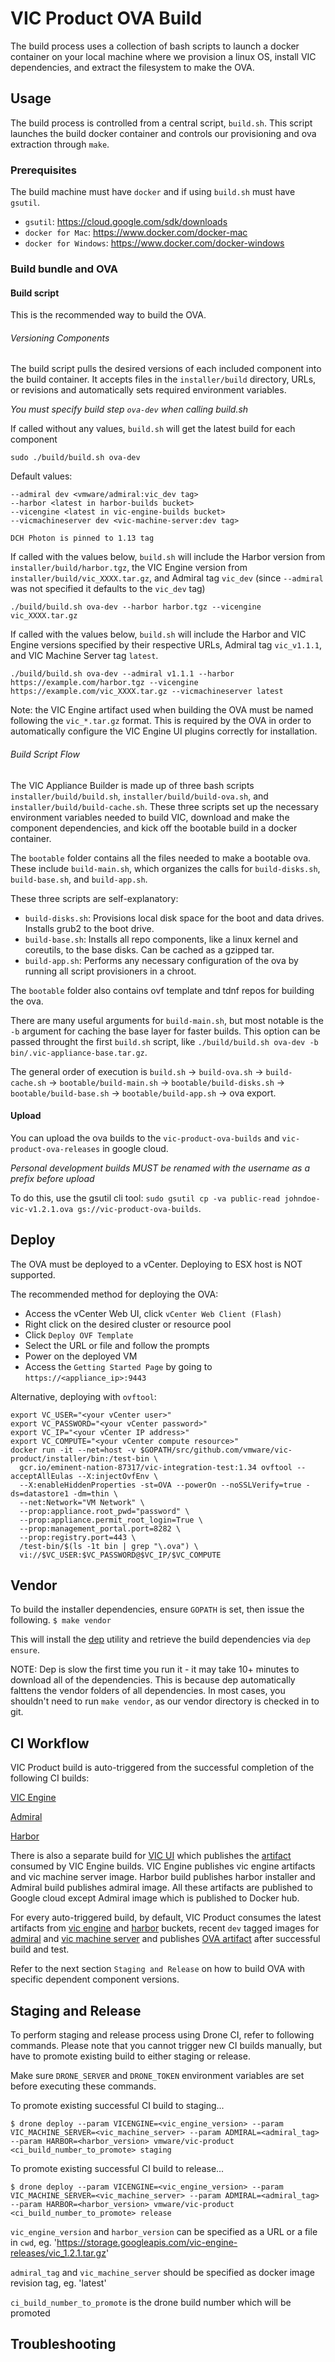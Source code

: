 # VIC Product OVA Build

The build process uses a collection of bash scripts to launch a docker container on your local machine
where we provision a linux OS, install VIC dependencies, and extract the filesystem to make the OVA.

## Usage

The build process is controlled from a central script, `build.sh`. This script
launches the build docker container and controls our provisioning and ova
extraction through `make`.

### Prerequisites

The build machine must have `docker` and if using `build.sh` must have `gsutil`.

- `gsutil`: https://cloud.google.com/sdk/downloads
- `docker for Mac`: https://www.docker.com/docker-mac
- `docker for Windows`: https://www.docker.com/docker-windows

### Build bundle and OVA

#### Build script

This is the recommended way to build the OVA.

###### Versioning Components

The build script pulls the desired versions of each included component into the build container.
It accepts files in the `installer/build` directory, URLs, or revisions and automatically sets
required environment variables.

*You must specify build step `ova-dev` when calling build.sh*

If called without any values, `build.sh` will get the latest build for each component
```
sudo ./build/build.sh ova-dev
```

Default values:
```
--admiral dev <vmware/admiral:vic_dev tag>
--harbor <latest in harbor-builds bucket>
--vicengine <latest in vic-engine-builds bucket>
--vicmachineserver dev <vic-machine-server:dev tag>

DCH Photon is pinned to 1.13 tag
```

If called with the values below, `build.sh` will include the Harbor version from
`installer/build/harbor.tgz`, the VIC Engine version from `installer/build/vic_XXXX.tar.gz`, and 
Admiral tag `vic_dev` (since `--admiral` was not specified it defaults to the `vic_dev` tag)
```
./build/build.sh ova-dev --harbor harbor.tgz --vicengine vic_XXXX.tar.gz
```

If called with the values below, `build.sh` will include the Harbor and VIC Engine versions
specified by their respective URLs, Admiral tag `vic_v1.1.1`, and VIC Machine Server tag `latest`.
```
./build/build.sh ova-dev --admiral v1.1.1 --harbor https://example.com/harbor.tgz --vicengine https://example.com/vic_XXXX.tar.gz --vicmachineserver latest
```

Note: the VIC Engine artifact used when building the OVA must be named following the `vic_*.tar.gz` format.
This is required by the OVA in order to automatically configure the VIC Engine UI plugins correctly for installation.

###### Build Script Flow

The VIC Appliance Builder is made up of three bash scripts `installer/build/build.sh`, `installer/build/build-ova.sh`, and `installer/build/build-cache.sh`. These three scripts set up the necessary environment variables needed to build VIC, download and make the component dependencies, and kick off the bootable build in a docker container. 

The `bootable` folder contains all the files needed to make a bootable ova. These include `build-main.sh`, which organizes the calls for `build-disks.sh`, `build-base.sh`, and `build-app.sh`. 

These three scripts are self-explanatory:
 - `build-disks.sh`: Provisions local disk space for the boot and data drives. Installs grub2 to the boot drive.
 - `build-base.sh`: Installs all repo components, like a linux kernel and coreutils, to the base disks. Can be cached as a gzipped tar.
 - `build-app.sh`: Performs any necessary configuration of the ova by running all script provisioners in a chroot.

The `bootable` folder also contains ovf template and tdnf repos for building the ova.

There are many useful arguments for `build-main.sh`, but most notable is the `-b` argument for caching the base layer for faster builds. This option can be passed throught the first `build.sh` script, like `./build/build.sh ova-dev -b bin/.vic-appliance-base.tar.gz`.

The general order of execution is `build.sh` -> `build-ova.sh`  -> `build-cache.sh` -> `bootable/build-main.sh` -> `bootable/build-disks.sh` -> `bootable/build-base.sh` -> `bootable/build-app.sh` -> ova export.

#### Upload

You can upload the ova builds to the `vic-product-ova-builds` and `vic-product-ova-releases` in google cloud.

*Personal development builds MUST be renamed with the username as a prefix before upload*

To do this, use the gsutil cli tool: `sudo gsutil cp -va public-read johndoe-vic-v1.2.1.ova gs://vic-product-ova-builds`.

## Deploy

The OVA must be deployed to a vCenter.
Deploying to ESX host is NOT supported.

The recommended method for deploying the OVA:
- Access the vCenter Web UI, click `vCenter Web Client (Flash)`
- Right click on the desired cluster or resource pool
- Click `Deploy OVF Template`
- Select the URL or file and follow the prompts
- Power on the deployed VM
- Access the `Getting Started Page` by going to `https://<appliance_ip>:9443`

Alternative, deploying with `ovftool`:
```
export VC_USER="<your vCenter user>"
export VC_PASSWORD="<your vCenter password>"
export VC_IP="<your vCenter IP address>"
export VC_COMPUTE="<your vCenter compute resource>"
docker run -it --net=host -v $GOPATH/src/github.com/vmware/vic-product/installer/bin:/test-bin \
  gcr.io/eminent-nation-87317/vic-integration-test:1.34 ovftool --acceptAllEulas --X:injectOvfEnv \
  --X:enableHiddenProperties -st=OVA --powerOn --noSSLVerify=true -ds=datastore1 -dm=thin \
  --net:Network="VM Network" \
  --prop:appliance.root_pwd="password" \
  --prop:appliance.permit_root_login=True \
  --prop:management_portal.port=8282 \
  --prop:registry.port=443 \
  /test-bin/$(ls -1t bin | grep "\.ova") \
  vi://$VC_USER:$VC_PASSWORD@$VC_IP/$VC_COMPUTE
```

## Vendor

To build the installer dependencies, ensure `GOPATH` is set, then issue the following.
``
$ make vendor
``

This will install the [dep](https://github.com/golang/dep) utility and retrieve the build dependencies via `dep ensure`.

NOTE: Dep is slow the first time you run it - it may take 10+ minutes to download all of the dependencies. This is because
dep automatically falttens the vendor folders of all dependencies. In most cases, you shouldn't need to run `make vendor`,
as our vendor directory is checked in to git.

## CI Workflow

VIC Product build is auto-triggered from the successful completion of the following CI builds:

[VIC Engine](https://ci.vcna.io/vmware/vic)

[Admiral](https://ci.vcna.io/vmware/admiral)

[Harbor](https://ci.vcna.io/vmware/harbor)

There is also a separate build for [VIC UI](https://ci.vcna.io/vmware/vic-ui) which publishes the [artifact](https://console.cloud.google.com/storage/browser/vic-ui-builds) consumed by VIC Engine builds. VIC Engine publishes vic engine artifacts and vic machine server image.
Harbor build publishes harbor installer and Admiral build publishes admiral image. All these artifacts are published to Google cloud except Admiral image which is published to Docker hub.

For every auto-triggered build, by default, VIC Product consumes the latest artifacts from [vic engine](https://storage.googleapis.com/vic-engine-builds) and [harbor](https://storage.googleapis.com/harbor-builds) buckets, recent `dev` tagged images for [admiral](https://hub.docker.com/r/vmware/admiral/) and [vic machine server](https://console.cloud.google.com/gcr/images/eminent-nation-87317/GLOBAL/vic-machine-server?project=eminent-nation-87317&gcrImageListsize=50) and publishes [OVA artifact](https://storage.googleapis.com/vic-product-ova-builds) after successful build and test.

Refer to the next section `Staging and Release` on how to build OVA with specific dependent component versions.

## Staging and Release

To perform staging and release process using Drone CI, refer to following commands. 
Please note that you cannot trigger new CI builds manually, but have to promote existing build to either staging or release.

Make sure `DRONE_SERVER` and `DRONE_TOKEN` environment variables are set before executing these commands.

To promote existing successful CI build to staging...

``
$ drone deploy --param VICENGINE=<vic_engine_version> --param VIC_MACHINE_SERVER=<vic_machine_server> --param ADMIRAL=<admiral_tag> --param HARBOR=<harbor_version> vmware/vic-product <ci_build_number_to_promote> staging
``

To promote existing successful CI build to release...

``
$ drone deploy --param VICENGINE=<vic_engine_version> --param VIC_MACHINE_SERVER=<vic_machine_server> --param ADMIRAL=<admiral_tag> --param HARBOR=<harbor_version> vmware/vic-product <ci_build_number_to_promote> release
``

`vic_engine_version` and `harbor_version` can be specified as a URL or a file in `cwd`, eg. 'https://storage.googleapis.com/vic-engine-releases/vic_1.2.1.tar.gz'

`admiral_tag` and `vic_machine_server` should be specified as docker image revision tag, eg. 'latest'

`ci_build_number_to_promote` is the drone build number which will be promoted

## Troubleshooting
